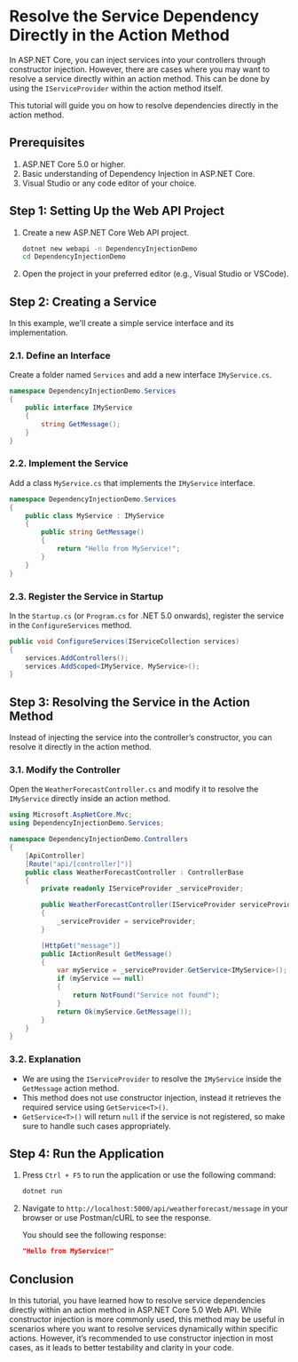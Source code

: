 # Resolve the Service Dependency Directly in the Action Method

In ASP.NET Core, you can inject services into your controllers through constructor injection. However, there are cases where you may want to resolve a service directly within an action method. This can be done by using the `IServiceProvider` within the action method itself.

This tutorial will guide you on how to resolve dependencies directly in the action method.

## Prerequisites

1. ASP.NET Core 5.0 or higher.
2. Basic understanding of Dependency Injection in ASP.NET Core.
3. Visual Studio or any code editor of your choice.

## Step 1: Setting Up the Web API Project

1. Create a new ASP.NET Core Web API project.

   ```bash
   dotnet new webapi -n DependencyInjectionDemo
   cd DependencyInjectionDemo
   ```

2. Open the project in your preferred editor (e.g., Visual Studio or VSCode).

## Step 2: Creating a Service

In this example, we'll create a simple service interface and its implementation.

### 2.1. Define an Interface

Create a folder named `Services` and add a new interface `IMyService.cs`.

```csharp
namespace DependencyInjectionDemo.Services
{
    public interface IMyService
    {
        string GetMessage();
    }
}
```

### 2.2. Implement the Service

Add a class `MyService.cs` that implements the `IMyService` interface.

```csharp
namespace DependencyInjectionDemo.Services
{
    public class MyService : IMyService
    {
        public string GetMessage()
        {
            return "Hello from MyService!";
        }
    }
}
```

### 2.3. Register the Service in Startup

In the `Startup.cs` (or `Program.cs` for .NET 5.0 onwards), register the service in the `ConfigureServices` method.

```csharp
public void ConfigureServices(IServiceCollection services)
{
    services.AddControllers();
    services.AddScoped<IMyService, MyService>();
}
```

## Step 3: Resolving the Service in the Action Method

Instead of injecting the service into the controller’s constructor, you can resolve it directly in the action method.

### 3.1. Modify the Controller

Open the `WeatherForecastController.cs` and modify it to resolve the `IMyService` directly inside an action method.

```csharp
using Microsoft.AspNetCore.Mvc;
using DependencyInjectionDemo.Services;

namespace DependencyInjectionDemo.Controllers
{
    [ApiController]
    [Route("api/[controller]")]
    public class WeatherForecastController : ControllerBase
    {
        private readonly IServiceProvider _serviceProvider;

        public WeatherForecastController(IServiceProvider serviceProvider)
        {
            _serviceProvider = serviceProvider;
        }

        [HttpGet("message")]
        public IActionResult GetMessage()
        {
            var myService = _serviceProvider.GetService<IMyService>();
            if (myService == null)
            {
                return NotFound("Service not found");
            }
            return Ok(myService.GetMessage());
        }
    }
}
```

### 3.2. Explanation

- We are using the `IServiceProvider` to resolve the `IMyService` inside the `GetMessage` action method.
- This method does not use constructor injection, instead it retrieves the required service using `GetService<T>()`.
- `GetService<T>()` will return `null` if the service is not registered, so make sure to handle such cases appropriately.

## Step 4: Run the Application

1. Press `Ctrl + F5` to run the application or use the following command:

   ```bash
   dotnet run
   ```

2. Navigate to `http://localhost:5000/api/weatherforecast/message` in your browser or use Postman/cURL to see the response.

   You should see the following response:

   ```json
   "Hello from MyService!"
   ```

## Conclusion

In this tutorial, you have learned how to resolve service dependencies directly within an action method in ASP.NET Core 5.0 Web API. While constructor injection is more commonly used, this method may be useful in scenarios where you want to resolve services dynamically within specific actions. However, it’s recommended to use constructor injection in most cases, as it leads to better testability and clarity in your code.
